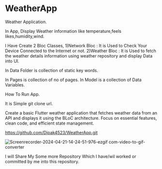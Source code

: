 # WeatherApp
Weather Application.

In App, Display Weather information like temperature,feels likes,humidity,wind.

I Have Create 2 Bloc Classes,
1)Network Bloc : It is Used to Check Your Device Connected to the Internet or not.
2)Weather Bloc : It is Used to fetch the weather details information using weather repository and display Data into UI.

In Data Folder is collection of static key words.

In Pages is collection of no of pages.
In Model is a collection of Data Variables.

How To Run App.

It is Simple git clone url.

Create a basic Flutter weather application that fetches weather data from an API and displays it using the BLoC architecture. Focus on essential features, clean code, and efficient state management.

https://github.com/Dipak4523/WeatherApp.git


![Screenrecorder-2024-04-21-14-24-51-976-ezgif com-video-to-gif-converter](https://github.com/Dipak4523/WeatherApp/assets/46080330/6380c2a4-3566-4677-a1ec-2645ec0057bc)


I will Share My Some more Repository Which I have/wil worked or committed by me into this repository.




